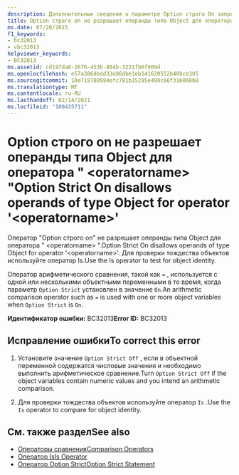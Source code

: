 ```yaml
---
description: Дополнительные сведения о параметре Option строго On запрещает использование операндов типа Object для оператора ' <operatorname> '.
title: Option строго on не разрешает операнды типа Object для оператора " <operatorname> "
ms.date: 07/20/2015
f1_keywords:
- bc32013
- vbc32013
helpviewer_keywords:
- BC32013
ms.assetid: cd197da8-2676-453b-884b-3231fb6f909d
ms.openlocfilehash: e57a386dedd33e86dbe1eb141620552b40bce305
ms.sourcegitcommit: 10e719780594efc781b15295e499c66f316068b8
ms.translationtype: MT
ms.contentlocale: ru-RU
ms.lasthandoff: 02/14/2021
ms.locfileid: "100435711"
---
```

# <a name="option-strict-on-disallows-operands-of-type-object-for-operator-operatorname"></a><span data-ttu-id="984a2-103">Option строго on не разрешает операнды типа Object для оператора " \<operatorname> "</span><span class="sxs-lookup"><span data-stu-id="984a2-103">Option Strict On disallows operands of type Object for operator '\<operatorname>'</span></span>

<span data-ttu-id="984a2-104">Оператор "Option строго on" не разрешает операнды типа Object для оператора " \<operatorname> ".</span><span class="sxs-lookup"><span data-stu-id="984a2-104">Option Strict On disallows operands of type Object for operator '\<operatorname>'.</span></span> <span data-ttu-id="984a2-105">Для проверки тождества объектов используйте оператор Is.</span><span class="sxs-lookup"><span data-stu-id="984a2-105">Use the Is operator to test for object identity.</span></span>  
  
 <span data-ttu-id="984a2-106">Оператор арифметического сравнения, такой как `=` , используется с одной или несколькими объектными переменными в то время, когда параметр `Option Strict` установлен в значение `On`.</span><span class="sxs-lookup"><span data-stu-id="984a2-106">An arithmetic comparison operator such as `=` is used with one or more object variables when `Option Strict` is `On`.</span></span>  
  
 <span data-ttu-id="984a2-107">**Идентификатор ошибки:** BC32013</span><span class="sxs-lookup"><span data-stu-id="984a2-107">**Error ID:** BC32013</span></span>  
  
## <a name="to-correct-this-error"></a><span data-ttu-id="984a2-108">Исправление ошибки</span><span class="sxs-lookup"><span data-stu-id="984a2-108">To correct this error</span></span>  
  
1. <span data-ttu-id="984a2-109">Установите значение `Option Strict Off` , если в объектной переменной содержатся числовые значения и необходимо выполнить арифметическое сравнение.</span><span class="sxs-lookup"><span data-stu-id="984a2-109">Turn `Option Strict Off` if the object variables contain numeric values and you intend an arithmetic comparison.</span></span>  
  
2. <span data-ttu-id="984a2-110">Для проверки тождества объектов используйте оператор `Is` .</span><span class="sxs-lookup"><span data-stu-id="984a2-110">Use the `Is` operator to compare for object identity.</span></span>  
  
## <a name="see-also"></a><span data-ttu-id="984a2-111">См. также раздел</span><span class="sxs-lookup"><span data-stu-id="984a2-111">See also</span></span>

- [<span data-ttu-id="984a2-112">Операторы сравнения</span><span class="sxs-lookup"><span data-stu-id="984a2-112">Comparison Operators</span></span>](../language-reference/operators/comparison-operators.md)
- [<span data-ttu-id="984a2-113">Оператор Is</span><span class="sxs-lookup"><span data-stu-id="984a2-113">Is Operator</span></span>](../language-reference/operators/is-operator.md)
- [<span data-ttu-id="984a2-114">Оператор Option Strict</span><span class="sxs-lookup"><span data-stu-id="984a2-114">Option Strict Statement</span></span>](../language-reference/statements/option-strict-statement.md)
